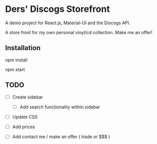 # Ders' Discogs Storefront
A demo project for React.js, Material-UI and the Discogs API.

A store front for my own personal vinyl/cd collection. Make me an offer!

## Installation
npm install

npm start

## TODO
- [ ] Create sidebar
    - [ ] Add search functionality within sidebar 

- [ ] Update CSS
- [ ] Add prices
- [ ] Add contact me / make an offer ( trade or $$$ ) 

